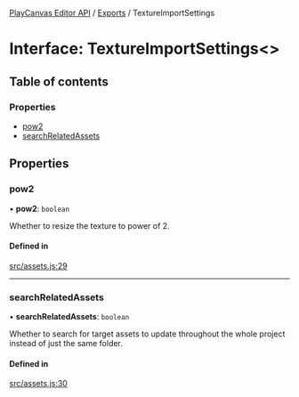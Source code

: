 [PlayCanvas Editor API](../README.md) / [Exports](../modules.md) / TextureImportSettings

# Interface: TextureImportSettings<\>

## Table of contents

### Properties

- [pow2](TextureImportSettings.md#pow2)
- [searchRelatedAssets](TextureImportSettings.md#searchrelatedassets)

## Properties

### pow2

• **pow2**: `boolean`

Whether to resize the texture to power of 2.

#### Defined in

[src/assets.js:29](https://github.com/playcanvas/editor-api/blob/a50e91b/src/assets.js#L29)

___

### searchRelatedAssets

• **searchRelatedAssets**: `boolean`

Whether to search for target assets to update
throughout the whole project instead of just the same folder.

#### Defined in

[src/assets.js:30](https://github.com/playcanvas/editor-api/blob/a50e91b/src/assets.js#L30)
